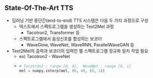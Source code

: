 ## State-Of-The-Art TTS

- 딥러닝 기반 종단간(end-to-end) TTS 시스템은 다음 두 가지 과정으로 구성
    - 텍스트에서 스펙트로그램을 생성하는 Text2Mel 과정 
        - Tacotron2, Transformer 등  
    - 스펙트로그램에서 음성신호를 합성하는 보코더 
        - WaveGlow, WaveNet, WaveRNN, ParallelWaveGAN 등  
- Text2Mel의 출력과 보코더의 입력인 멜 스펙트로그램 정규화 일치 작업 필요  
    - ex) Tacotron2 - WaveNet  
    - ```python
      # Tacotron2 : range [0, 4],  WaveNet : range [0, 1]
      mel = numpy.interp(mel, (0, 4), (0, 1))
      ```